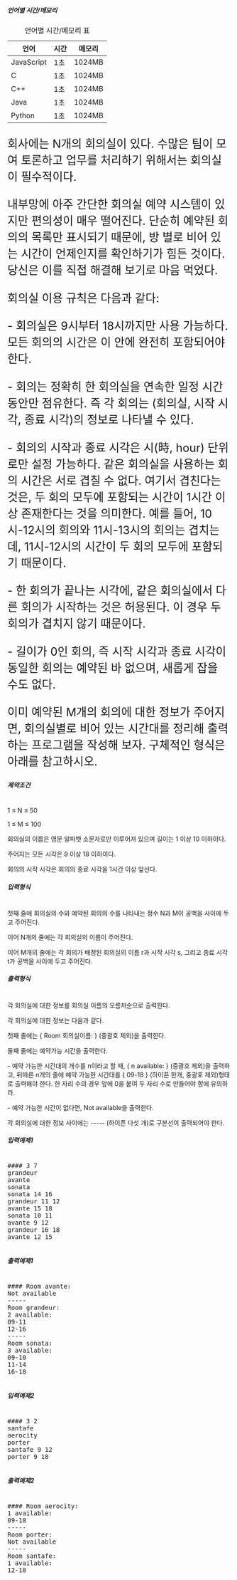 <div id="study_tab1" class="tab__pane tab-active" role="tabpanel" aria-labelledby="study_tab1" aria-hidden="false">

<div class="detail-con-box">

##### 언어별 시간/메모리

<div class="table-wrap">

<table class="table"><caption>언어별 시간/메모리 표</caption>

<thead>

<tr>

<th scope="col" id="t-lang">언어</th>

<th scope="col" id="t-time">시간</th>

<th scope="col" id="t-memory">메모리</th>

</tr>

</thead>

<tbody>

<tr>

<td headers="t-lang">JavaScript</td>

<td headers="t-time">1초</td>

<td headers="t-memory">1024MB</td>

</tr>

<tr>

<td headers="t-lang">C</td>

<td headers="t-time">1초</td>

<td headers="t-memory">1024MB</td>

</tr>

<tr>

<td headers="t-lang">C++</td>

<td headers="t-time">1초</td>

<td headers="t-memory">1024MB</td>

</tr>

<tr>

<td headers="t-lang">Java</td>

<td headers="t-time">1초</td>

<td headers="t-memory">1024MB</td>

</tr>

<tr>

<td headers="t-lang">Python</td>

<td headers="t-time">1초</td>

<td headers="t-memory">1024MB</td>

</tr>

</tbody>

</table>

</div>

<div>

<div style="font-size: 1.6rem">

<span>회사에는 N개의 회의실이 있다. 수많은 팀이 모여 토론하고 업무를 처리하기 위해서는 회의실이 필수적이다.</span>

<span>내부망에 아주 간단한 회의실 예약 시스템이 있지만 편의성이 매우 떨어진다. 단순히 예약된 회의의 목록만 표시되기 때문에, 방 별로 비어 있는 시간이 언제인지를 확인하기가 힘든 것이다. 당신은 이를 직접 해결해 보기로 마음 먹었다.</span>

<span>회의실 이용 규칙은 다음과 같다:</span>

<span>- 회의실은 9시부터 18시까지만 사용 가능하다. 모든 회의의 시간은 이 안에 완전히 포함되어야 한다.</span>

<span>- 회의는 정확히 한 회의실을 연속한 일정 시간 동안만 점유한다. 즉 각 회의는 (회의실, 시작 시각, 종료 시각)의 정보로 나타낼 수 있다.</span>

<span>- 회의의 시작과 종료 시각은 시(時, hour) 단위로만 설정 가능하다. 같은 회의실을 사용하는 회의 시간은 서로 겹칠 수 없다. 여기서 겹친다는 것은, 두 회의 모두에 포함되는 시간이 1시간 이상 존재한다는 것을 의미한다. 예를 들어, 10시-12시의 회의와 11시-13시의 회의는 겹치는데, 11시-12시의 시간이 두 회의 모두에 포함되기 때문이다.</span>

<span>- 한 회의가 끝나는 시각에, 같은 회의실에서 다른 회의가 시작하는 것은 허용된다. 이 경우 두 회의가 겹치지 않기 때문이다.</span>

<span>- 길이가 0인 회의, 즉 시작 시각과 종료 시각이 동일한 회의는 예약된 바 없으며, 새롭게 잡을 수도 없다.</span>

<span>이미 예약된 M개의 회의에 대한 정보가 주어지면, 회의실별로 비어 있는 시간대를 정리해 출력하는 프로그램을 작성해 보자. 구체적인 형식은 아래를 참고하시오.</span>

</div>

</div>

</div>

<div class="detail-con-box">

##### 제약조건

# 

<span>1 ≤ N ≤ 50</span>

<span>1 ≤ M ≤ 100</span>

<span>회의실의 이름은 영문 알파벳 소문자로만 이루어져 있으며 길이는 1 이상 10 이하이다.</span>

<span>주어지는 모든 시각은 9 이상 18 이하이다.</span>

<span>회의의 시작 시각은 회의의 종료 시각을 1시간 이상 앞선다.</span>

</div>

<div class="detail-con-box">

##### 입력형식

# 

<span>첫째 줄에 회의실의 수와 예약된 회의의 수를 나타내는 정수 N과 M이 공백을 사이에 두고 주어진다.</span>

<span>이어 N개의 줄에는 각 회의실의 이름이 주어진다.</span>

<span>이어 M개의 줄에는 각 회의가 배정된 회의실의 이름 r과 시작 시각 s, 그리고 종료 시각 t가 공백을 사이에 두고 주어진다.</span>

</div>

<div class="detail-con-box">

##### 출력형식

# 

<span>각 회의실에 대한 정보를 회의실 이름의 오름차순으로 출력한다.</span>

<span>각 회의실에 대한 정보는 다음과 같다.</span>

<span>첫째 줄에는 { Room 회의실이름: } (중괄호 제외)을 출력한다.</span>

<span>둘째 줄에는 예약가능 시간을 출력한다.</span>

<span>- 예약 가능한 시간대의 개수를 n이라고 할 때, { n available: } (중괄호 제외)을 출력하고, 뒤따른 n개의 줄에 예약 가능한 시간대를 { 09-18 } (하이픈 한개, 중괄호 제외)형태로 출력해야 한다. 한 자리 수의 경우 앞에 0을 붙여 두 자리 수로 만들어야 함에 유의하라.</span>

<span>- 예약 가능한 시간이 없다면, Not available을 출력한다.</span>

<span>각 회의실에 대한 정보 사이에는 ----- (하이픈 다섯 개)로 구분선이 출력되어야 한다.</span>

</div>

<div>

<div class="detail-con-box">

##### 입력예제1

<pre>

#### 3 7
grandeur
avante
sonata
sonata 14 16
grandeur 11 12
avante 15 18
sonata 10 11
avante 9 12
grandeur 16 18
avante 12 15

</pre>

</div>

<div class="detail-con-box">

##### 출력예제1

<pre>

#### Room avante:
Not available
-----
Room grandeur:
2 available:
09-11
12-16
-----
Room sonata:
3 available:
09-10
11-14
16-18

</pre>

</div>

</div>

<div>

<div class="detail-con-box">

##### 입력예제2

<pre>

#### 3 2
santafe
aerocity
porter
santafe 9 12
porter 9 18

</pre>

</div>

<div class="detail-con-box">

##### 출력예제2

<pre>

#### Room aerocity:
1 available:
09-18
-----
Room porter:
Not available
-----
Room santafe:
1 available:
12-18

</pre>

</div>

</div>

</div>